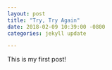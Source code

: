 ```yaml
---
layout: post
title: "Try, Try Again"
date: 2018-02-09 10:39:00 -0800
categories: jekyll update

---
```

This is my first post!
